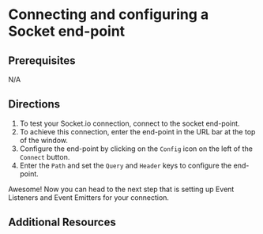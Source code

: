 # Connecting and configuring a Socket end-point

## Prerequisites 

N/A

## Directions

1. To test your Socket.io connection, connect to the socket end-point.
2. To achieve this connection, enter the end-point in the URL bar at the top of the window.
3. Configure the end-point by clicking on the `Config` icon on the left of the `Connect` button.
4. Enter the `Path` and set the `Query` and `Header` keys to configure the end-point.

Awesome! Now you can head to the next step that is setting up Event Listeners and Event Emitters for your connection.

## Additional Resources 
